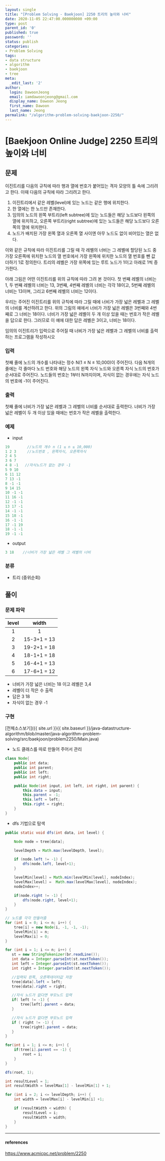 ```yaml
---
layout: single
title: "[Problem Solving - Baekjoon] 2250 트리의 높이와 너비"
date: 2020-11-05 22:47:00.000000000 +09:00
type: post
parent_id: '0'
published: true
password: ''
status: publish
categories:
- Problem Solving
tags:
- data structure
- algorithm
- baekjoon
- tree
meta:
  _edit_last: '2'
author:
  login: DawoonJeong
  email: iamdawoonjeong@gmail.com
  display_name: Dawoon Jeong
  first_name: Dawoon
  last_name: Jeong
permalink: "/algorithm-problem-solving-baekjoon-2250/"
---
```

# [Baekjoon Online Judge] 2250 트리의 높이와 너비

## 문제
이진트리를 다음의 규칙에 따라 행과 열에 번호가 붙어있는 격자 모양의 틀 속에 그리려고 한다. 이때 다음의 규칙에 따라 그리려고 한다.

1. 이진트리에서 같은 레벨(level)에 있는 노드는 같은 행에 위치한다.
2. 한 열에는 한 노드만 존재한다.
3. 임의의 노드의 왼쪽 부트리(left subtree)에 있는 노드들은 해당 노드보다 왼쪽의 열에 위치하고, 오른쪽 부트리(right subtree)에 있는 노드들은 해당 노드보다 오른쪽의 열에 위치한다.
4. 노드가 배치된 가장 왼쪽 열과 오른쪽 열 사이엔 아무 노드도 없이 비어있는 열은 없다.

이와 같은 규칙에 따라 이진트리를 그릴 때 각 레벨의 너비는 그 레벨에 할당된 노드 중 가장 오른쪽에 위치한 노드의 열 번호에서 가장 왼쪽에 위치한 노드의 열 번호를 뺀 값 더하기 1로 정의한다. 트리의 레벨은 가장 위쪽에 있는 루트 노드가 1이고 아래로 1씩 증가한다.

아래 그림은 어떤 이진트리를 위의 규칙에 따라 그려 본 것이다. 첫 번째 레벨의 너비는 1, 두 번째 레벨의 너비는 13, 3번째, 4번째 레벨의 너비는 각각 18이고, 5번째 레벨의 너비는 13이며, 그리고 6번째 레벨의 너비는 12이다.

우리는 주어진 이진트리를 위의 규칙에 따라 그릴 때에 너비가 가장 넓은 레벨과 그 레벨의 너비를 계산하려고 한다. 위의 그림의 예에서 너비가 가장 넓은 레벨은 3번째와 4번째로 그 너비는 18이다. 너비가 가장 넓은 레벨이 두 개 이상 있을 때는 번호가 작은 레벨을 답으로 한다. 그러므로 이 예에 대한 답은 레벨은 3이고, 너비는 18이다.

임의의 이진트리가 입력으로 주어질 때 너비가 가장 넓은 레벨과 그 레벨의 너비를 출력하는 프로그램을 작성하시오

### 입력
첫째 줄에 노드의 개수를 나타내는 정수 N(1 ≤ N ≤ 10,000)이 주어진다. 다음 N개의 줄에는 각 줄마다 노드 번호와 해당 노드의 왼쪽 자식 노드와 오른쪽 자식 노드의 번호가 순서대로 주어진다. 노드들의 번호는 1부터 N까지이며, 자식이 없는 경우에는 자식 노드의 번호에 -1이 주어진다.

### 출력
첫째 줄에 너비가 가장 넓은 레벨과 그 레벨의 너비를 순서대로 출력한다. 너비가 가장 넓은 레벨이 두 개 이상 있을 때에는 번호가 작은 레벨을 출력한다.

### 예제
- input

```java
19        //노드의 개수 n (1 ≤ n ≤ 10,000)
1 2 3     //노드번호 , 왼쪽자식, 오른쪽자식
2 4 5
3 6 7
4 8 -1   //자식노드가 없는 경우 -1
5 9 10
6 11 12
7 13 -1
8 -1 -1
9 14 15
10 -1 -1
11 16 -1
12 -1 -1
13 17 -1
14 -1 -1
15 18 -1
16 -1 -1
17 -1 19
18 -1 -1
19 -1 -1
```

- output

```java
3 18    //너비가 가장 넓은 레벨 그 레벨의 너비
```

### 분류
- 트리 (중위순회)

## 풀이

### 문제 파악

| level |      width    |
|:-----:|:-------------:|
|   1   |   1           |
|   2   |  15-3+1 = 13  |
|   3   |  19-2+1 = 18  |
|   4   |  18-1+1 = 18  |
|   5   |  16-4+1 = 13  |
|   6   |  17-6+1 = 12  |

- 너비가 가장 넓은 너비는 18 이고 레벨은 3,4
- 레벨이 더 작은 수 출력
- 답은 3 18 
- 자식이 없는 경우 -1


### 구현

[전체소스보기]({{ site.url }}{{ site.baseurl }}/java-datastructure-algorithm/blob/master/java-algorithm-problem-solving/src/baekjoon/problem2250/Main.java)


- 노드 클래스를 따로 만들어 주어서 관리

```java
class Node{
    public int data;
    public int parent;
    public int left;
    public int right;

    public Node(int input, int left, int right, int parent) {
        this.data = input;
        this.parent = -1;
        this.left = left;
        this.right = right;
    }
}
```

- dfs 기법으로 탐색

```java
public static void dfs(int data, int level) {

    Node node = tree[data];

    levelDepth = Math.max(levelDepth, level);

    if (node.left != -1) {
        dfs(node.left, level+1);
    }

    levelMin[level] = Math.min(levelMin[level], nodeIndex);
    levelMax[level] =  Math.max(levelMax[level], nodeIndex);
    nodeIndex++;

    if(node.right != -1) {
        dfs(node.right, level+1);
    }
}
```


```java
// 노드를 각각 만들어줌
for (int i = 0; i <= n; i++) {
    tree[i] = new Node(i, -1, -1, -1);
    levelMin[i] = n;
    levelMax[i] = 0;
}

for (int i = 1; i <= n; i++) {
   st = new StringTokenizer(br.readLine());
   int data = Integer.parseInt(st.nextToken());
   int left = Integer.parseInt(st.nextToken());
   int right = Integer.parseInt(st.nextToken());

   //입력되 왼쪽, 오른쪽데이터값 저장
   tree[data].left = left;
   tree[data].right = right;

   //자식 노드가 없다면 부모노드 입력
   if( left != -1) {
       tree[left].parent = data;
   }

   //자식 노드가 없다면 부모노드 입력
   if ( right != -1) {
       tree[right].parent = data;
   }
}

for(int i = 1; i <= n; i++) {
    if(tree[i].parent == -1) {
        root = i;
    }
}

dfs(root, 1);

int resultLevel = 1;
int resultWidth = levelMax[1] - levelMin[1] + 1;

for (int i = 2; i <= levelDepth; i++) {
    int width = levelMax[i] - levelMin[i] +1;

    if (resultWidth < width) {
        resultLevel = i;
        resultWidth = width;
    }
}
```

---

#### references
<https://www.acmicpc.net/problem/2250>
